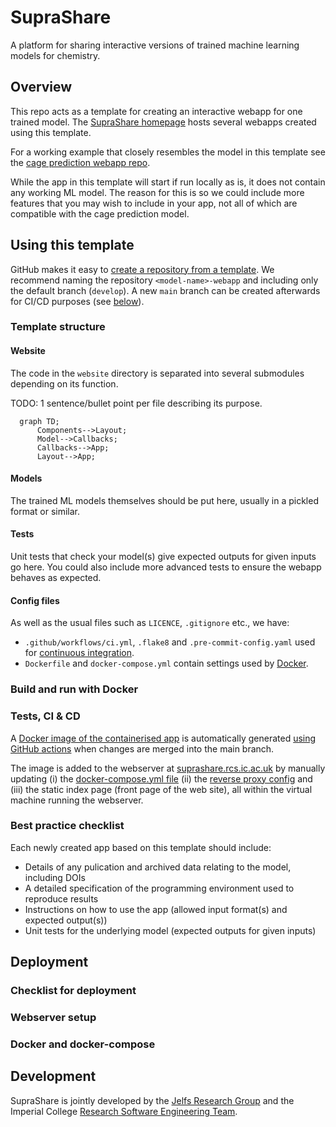 # SupraShare

A platform for sharing interactive versions of trained machine learning models for
chemistry.

## Overview

This repo acts as a template for creating an interactive webapp for one trained model.
The [SupraShare homepage](https://suprashare.rcs.ic.ac.uk/) hosts several webapps
created using this template.

For a working example that closely resembles the model in this template see the
[cage prediction webapp repo](https://github.com/ImperialCollegeLondon/cage-prediction-webapp).

While the app in this template will start if run locally as is, it does not contain any
working ML model. The reason for this is so we could include more features that you may
wish to include in your app, not all of which are compatible with the cage prediction
model.

## Using this template

GitHub makes it easy to [create a repository from a template](https://docs.github.com/en/repositories/creating-and-managing-repositories/creating-a-repository-from-a-template#creating-a-repository-from-a-template).
We recommend naming the repository `<model-name>-webapp` and including only the default
branch (`develop`). A new `main` branch can be created afterwards for CI/CD purposes
(see [below](#tests-ci--cd)).

### Template structure

#### Website

The code in the `website` directory is separated into several submodules depending on
its function.

TODO: 1 sentence/bullet point per file describing its purpose.

```mermaid
  graph TD;
      Components-->Layout;
      Model-->Callbacks;
      Callbacks-->App;
      Layout-->App;
 ```

#### Models

The trained ML models themselves should be put here, usually in a pickled format or
similar.

#### Tests

Unit tests that check your model(s) give expected outputs for given inputs go here.
You could also include more advanced tests to ensure the webapp behaves as expected.

#### Config files

As well as the usual files such as `LICENCE`, `.gitignore` etc., we have:

- `.github/workflows/ci.yml`, `.flake8` and `.pre-commit-config.yaml` used for [continuous integration](#tests-ci--cd).
- `Dockerfile` and `docker-compose.yml` contain settings used by [Docker](#build-and-run-with-docker).

### Build and run with Docker

### Tests, CI & CD

A [Docker image of the containerised app](https://github.com/ImperialCollegeLondon/SupraShare/pkgs/container/suprashare%2Fsuprashare) is automatically generated [using GitHub actions](https://github.com/ImperialCollegeLondon/SupraShare/blob/develop/.github/workflows/ci.yml) when changes are merged into the main branch.

The image is added to the webserver at [suprashare.rcs.ic.ac.uk](https://suprashare.rcs.ic.ac.uk) by manually updating (i) the [docker-compose.yml file](https://docs.docker.com/compose/compose-file/) (ii) the [reverse proxy config](https://caddyserver.com/docs/caddyfile) and (iii) the static index page (front page of the web site), all within the virtual machine running the webserver.

### Best practice checklist

Each newly created app based on this template should include:

- Details of any pulication and archived data relating to the model, including DOIs
- A detailed specification of the programming environment used to reproduce results
- Instructions on how to use the app (allowed input format(s) and expected output(s))
- Unit tests for the underlying model (expected outputs for given inputs)

## Deployment

### Checklist for deployment

### Webserver setup

### Docker and docker-compose

## Development

SupraShare is jointly developed by the [Jelfs Research Group](http://www.jelfs-group.org/) and the Imperial College [Research Software Engineering Team](https://www.imperial.ac.uk/admin-services/ict/self-service/research-support/rcs/research-software-engineering/).

